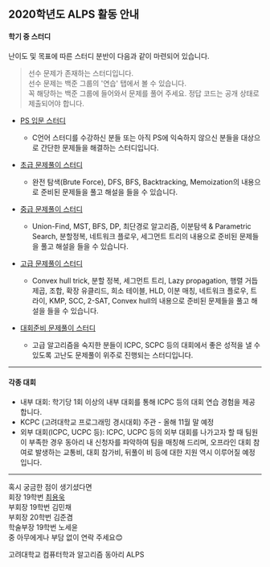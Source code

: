 ## 2020학년도 ALPS 활동 안내

#### 학기 중 스터디

난이도 및 목표에 따른 스터디 분반이 다음과 같이 마련되어 있습니다.
> 선수 문제가 존재하는 스터디입니다.  
> 선수 문제는 백준 그룹의 '연습' 탭에서 볼 수 있습니다.  
> 꼭 해당하는 백준 그룹에 들어와서 문제를 풀어 주세요. 정답 코드는 공개 상태로 제출되어야 합니다.

-   [PS 입문 스터디](https://www.acmicpc.net/group/8999)
    -   C언어 스터디를 수강하신 분들 또는 아직 PS에 익숙하지 않으신 분들을 대상으로 간단한 문제들을 해결하는 스터디입니다.

-   [초급 문제풀이 스터디](https://www.acmicpc.net/group/8996)
    -   완전 탐색(Brute Force), DFS, BFS, Backtracking, Memoization의 내용으로 준비된 문제들을 풀고 해설을 들을 수 있습니다.
-   [중급 문제풀이 스터디](https://www.acmicpc.net/group/8997)
    -   Union-Find, MST, BFS, DP, 최단경로 알고리즘, 이분탐색 & Parametric Search, 분할정복, 네트워크 플로우, 세그먼트 트리의 내용으로 준비된 문제들을 풀고 해설을 들을 수 있습니다.
-   [고급 문제풀이 스터디](https://www.acmicpc.net/group/8998)
    -   Convex hull trick, 분할 정복, 세그먼트 트리, Lazy propagation, 행렬 거듭제곱, 조합, 확장 유클리드, 희소 테이블, HLD, 이분 매칭, 네트워크 플로우, 트라이, KMP, SCC, 2-SAT, Convex hull의 내용으로 준비된 문제들을 풀고 해설을 들을 수 있습니다.
-   [대회준비 문제풀이 스터디](https://www.acmicpc.net/group/9000)
    -   고급 알고리즘을 숙지한 분들이 ICPC, SCPC 등의 대회에서 좋은 성적을 낼 수 있도록 고난도 문제풀이 위주로 진행되는 스터디입니다.

---

#### 각종 대회

-   내부 대회: 학기당 1회 이상의 내부 대회를 통해 ICPC 등의 대회 연습 경험을 제공합니다.
-   KCPC (고려대학교 프로그래밍 경시대회) 주관 - 올해 11월 말 예정
-   외부 대회(ICPC, UCPC 등): ICPC, UCPC 등의 외부 대회를 나가고자 할 때 팀원이 부족한 경우 동아리 내 신청자를 파악하여 팀을 매칭해 드리며, 오프라인 대회 참여로 발생하는 교통비, 대회 참가비, 뒤풀이 비 등에 대한 지원 역시 이루어질 예정입니다.

---

혹시 궁금한 점이 생기셨다면<br>
회장 19학번 [최용욱](mailto:hyperflow@kakao.com)<br>
부회장 19학번 김민채 <br>
부회장 20학번 김준겸 <br>
학술부장 19학번 노세윤 <br>
중 아무에게나 부담 없이 연락 주세요😊

고려대학교 컴퓨터학과 알고리즘 동아리 ALPS
